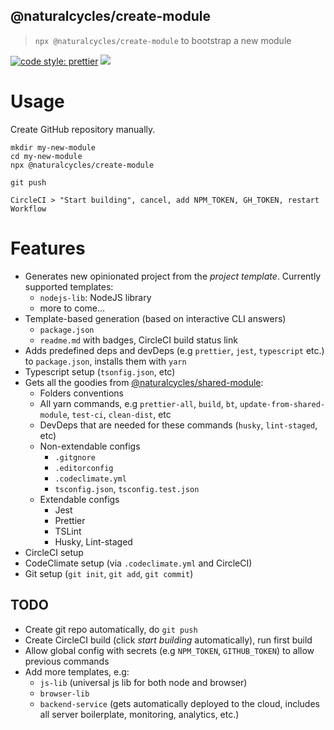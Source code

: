 ## @naturalcycles/create-module

> `npx @naturalcycles/create-module` to bootstrap a new module

[![code style: prettier](https://img.shields.io/badge/code_style-prettier-ff69b4.svg?style=flat-square)](https://github.com/prettier/prettier)
[![](https://circleci.com/gh/NaturalCycles/create-module.svg?style=shield&circle-token=cbb20b471eb9c1d5ed975e28c2a79a45671d78ea)](https://circleci.com/gh/NaturalCycles/create-module)

# Usage

Create GitHub repository manually.

    mkdir my-new-module
    cd my-new-module
    npx @naturalcycles/create-module
    
    git push
    
    CircleCI > "Start building", cancel, add NPM_TOKEN, GH_TOKEN, restart Workflow

# Features

- Generates new opinionated project from the _project template_. Currently supported templates:
  - `nodejs-lib`: NodeJS library
  - more to come...
- Template-based generation (based on interactive CLI answers)
  - `package.json`
  - `readme.md` with badges, CircleCI build status link
- Adds predefined deps and devDeps (e.g `prettier`, `jest`, `typescript` etc.) to `package.json`, installs them with `yarn`
- Typescript setup (`tsonfig.json`, etc)
- Gets all the goodies from [@naturalcycles/shared-module](https://github.com/NaturalCycles/SharedModule):
  - Folders conventions
  - All yarn commands, e.g `prettier-all`, `build`, `bt`, `update-from-shared-module`, `test-ci`, `clean-dist`, etc
  - DevDeps that are needed for these commands (`husky`, `lint-staged`, etc)
  - Non-extendable configs
    - `.gitgnore`
    - `.editorconfig`
    - `.codeclimate.yml`
    - `tsconfig.json`, `tsconfig.test.json`
  - Extendable configs
    - Jest
    - Prettier
    - TSLint
    - Husky, Lint-staged
- CircleCI setup
- CodeClimate setup (via `.codeclimate.yml` and CircleCI)
- Git setup (`git init`, `git add`, `git commit`)

## TODO

- Create git repo automatically, do `git push`
- Create CircleCI build (click _start building_ automatically), run first build
- Allow global config with secrets (e.g `NPM_TOKEN`, `GITHUB_TOKEN`) to allow previous commands
- Add more templates, e.g:
  - `js-lib` (universal js lib for both node and browser)
  - `browser-lib`
  - `backend-service` (gets automatically deployed to the cloud, includes all server boilerplate, monitoring, analytics, etc.)

